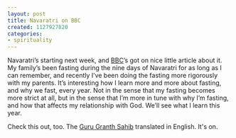 ```yaml
---
layout: post
title: Navaratri on BBC
created: 1127927820
categories:
- spirituality
---
```

Navaratri’s starting next week, and [BBC](http://www.bbc.co.uk/religion/religions/hinduism/holydays/navaratri.shtml)’s got on nice little article about it. My family’s been fasting during the nine days of Navaratri for as long as I can remember, and recently I’ve been doing the fasting more rigorously with my parents. It’s interesting how I learn more and more about fasting, and why we fast, every year. Not in the sense that my fasting becomes more strict at all, but in the sense that I’m more in tune with why I’m fasting, and how that affects my relationship with God. We’ll see what I learn this year.

Check this out, too. The [Guru Granth Sahib](http://www.sikhs.org/english/eg_index.htm) translated in English. It's on.

